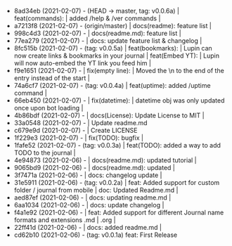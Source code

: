 * 8ad34eb (2021-02-07) -  (HEAD -> master, tag: v0.0.6a) <akhater> 
| feat(commands):
| added /help & /ver commands
| 
* a7213f8 (2021-02-07) -  (origin/master) <akhater> 
| docs(readme): feature list
| 
* 998c4d3 (2021-02-07) -  <akhater> 
| docs(readme.md): feature list
| 
* 77ea279 (2021-02-07) -  <akhater> 
| docs: update feature list & changelog
| 
* 8fc515b (2021-02-07) -  (tag: v0.0.5a) <akhater> 
| feat(bookmarks):
| Lupin can now create links & bookmarks in your journal
| feat(Embed YT):
| Lupin will now auto-embed the YT link you feed him
| 
* f9e1651 (2021-02-07) -  <akhater> 
| fix(empty line):
| Moved the \n to the end of the entry instead of the start
| 
* 74a6cf7 (2021-02-07) -  (tag: v0.0.4a) <akhater> 
| feat(uptime): added /uptime command
| 
* 66eb450 (2021-02-07) -  <akhater> 
| fix(datetime):
| datetime obj was only updated once upon bot loading
| 
* 4b86bdf (2021-02-07) -  <akhater> 
| docs(License): Update License to MIT
| 
* 33a0548 (2021-02-07) -  <akhater> 
| Update readme.md
* c679e9d (2021-02-07) -  <akhater> 
| Create LICENSE
* 1f229e3 (2021-02-07) -  <akhater> 
| fix(TODO): bugfix
| 
* 1fafe52 (2021-02-07) -  (tag: v0.0.3a) <akhater> 
| feat(TODO): added a way to add TODO to the journal
| 
* 4e94873 (2021-02-06) -  <akhater> 
| docs(readme.md): updated tutorial
| 
* 9065bd9 (2021-02-06) -  <akhater> 
| docs(readme.md): updated
| 
* 3f7471a (2021-02-06) -  <akhater> 
| docs: changelog update
| 
* 31e5911 (2021-02-06) -  (tag: v0.0.2a) <akhater> 
| feat: Added support for custom folder / journal from mobile
| doc: Updated Readme.md
| 
* aed87ef (2021-02-06) -  <akhater> 
| docs: updating readme.md
| 
* 6aa1034 (2021-02-06) -  <akhater> 
| docs: update changelog
| 
* f4a1e92 (2021-02-06) -  <akhater> 
| feat: Added support for different Journal name formats and extensions .md | .org
| 
* 22ff41d (2021-02-06) -  <akhater> 
| docs: added readme.md
| 
* cd62b10 (2021-02-06) -  (tag: v0.0.1a) <akhater> 
  feat: First Release
